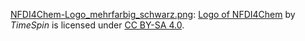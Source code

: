 [NFDI4Chem-Logo_mehrfarbig_schwarz.png](NFDI4Chem-Logo_mehrfarbig_schwarz.png): [Logo of NFDI4Chem](https://commons.wikimedia.org/wiki/File:NFDI4Chem-Logo_mehrfarbig_schwarz.png) by *TimeSpin* is licensed under [CC BY-SA 4.0](https://creativecommons.org/licenses/by-sa/4.0/deed.en).